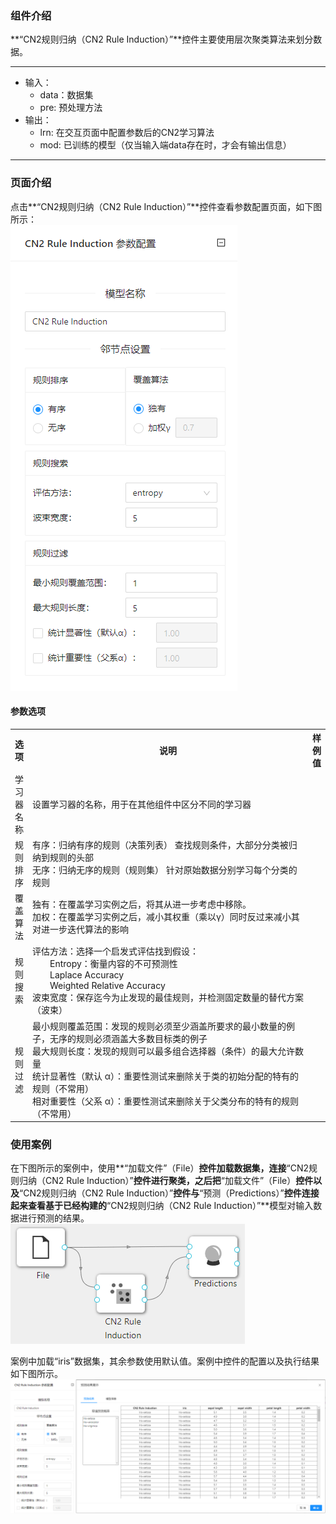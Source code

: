 ### 组件介绍
**“CN2规则归纳（CN2 Rule Induction）”**控件主要使用层次聚类算法来划分数据。

<hr/>

- 输入：
  - data：数据集
  - pre: 预处理方法
- 输出：
  - lrn: 在交互页面中配置参数后的CN2学习算法
  - mod: 已训练的模型（仅当输入端data存在时，才会有输出信息）

<hr/>


### 页面介绍
点击**“CN2规则归纳（CN2 Rule Induction）”**控件查看参数配置页面，如下图所示：  
![param](/img/aistudio/model/cn2-rule-induction/param.png)

#### 参数选项
<table>
  <tr>
    <th>选项</th>
    <th width="650">说明</th>
    <th>样例值</th>
  </tr>
  <tr>
      <td>学习器名称</td> 
      <td>
      设置学习器的名称，用于在其他组件中区分不同的学习器
      </td> 
      <td></td>
  </tr>
  <tr>
      <td>规则排序</td> 
      <td>
      有序：归纳有序的规则（决策列表） 查找规则条件，大部分分类被归纳到规则的头部<br/>
      无序：归纳无序的规则（规则集） 针对原始数据分别学习每个分类的规则
      </td> 
      <td></td>
  </tr>
  <tr>
      <td>覆盖算法</td> 
      <td>
      独有：在覆盖学习实例之后，将其从进一步考虑中移除。<br/>
      加权：在覆盖学习实例之后，减小其权重（乘以γ）同时反过来减小其对进一步迭代算法的影响
      </td> 
      <td></td>
  </tr>
  <tr>
      <td>规则搜索</td> 
      <td>
      评估方法：选择一个启发式评估找到假设： <br/>
      &emsp;&emsp;Entropy：衡量内容的不可预测性 <br/>
      &emsp;&emsp;Laplace Accuracy  <br/>
      &emsp;&emsp;Weighted Relative Accuracy  <br/>
      波束宽度：保存迄今为止发现的最佳规则，并检测固定数量的替代方案（波束）
      </td> 
      <td></td>
  </tr>
  <tr>
      <td>规则过滤</td> 
      <td>
      最小规则覆盖范围：发现的规则必须至少涵盖所要求的最小数量的例子，无序的规则必须涵盖大多数目标类的例子<br/>
      最大规则长度：发现的规则可以最多组合选择器（条件）的最大允许数量<br/>
      统计显著性（默认 α）：重要性测试来删除关于类的初始分配的特有的规则（不常用）<br/>
      相对重要性（父系 α）：重要性测试来删除关于父类分布的特有的规则（不常用）
      </td> 
      <td></td>
  </tr>
</table>

### 使用案例
在下图所示的案例中，使用**“加载文件”（File）**控件加载数据集，连接**“CN2规则归纳（CN2 Rule Induction）”**控件进行聚类，之后把**“加载文件”（File）**控件以及**“CN2规则归纳（CN2 Rule Induction）”**控件与**“预测（Predictions）”**控件连接起来查看基于已经构建的**“CN2规则归纳（CN2 Rule Induction）”**模型对输入数据进行预测的结果。  
![workflow](/img/aistudio/model/cn2-rule-induction/workflow.png)

案例中加载“iris”数据集，其余参数使用默认值。案例中控件的配置以及执行结果如下图所示。  
![workflow-result](/img/aistudio/model/cn2-rule-induction/workflow-result.png)